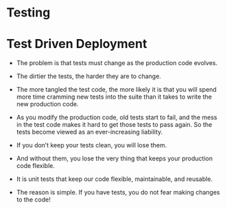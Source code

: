# Testing

# Test Driven Deployment

- The problem is that tests must change as the production code evolves. 
- The dirtier the tests, the harder they are to change. 
- The more tangled the test code, the more likely it is that you will spend more time 
cramming new tests into the suite than it takes to write the new production code. 
- As you modify the production code, old tests start to fail, and the mess in the test code makes 
it hard to get those tests to pass again. So the tests become viewed as an ever-increasing liability.



- If you don’t keep your tests clean, you will lose them. 
- And without them, you lose the very thing that keeps your production code flexible. 
- It is unit tests that keep our code flexible, maintainable, and reusable. 
- The reason is simple. If you have tests, you do not fear making changes to the code!
